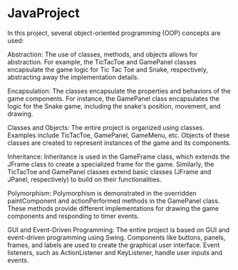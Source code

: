 # JavaProject

In this project, several object-oriented programming (OOP) concepts are used:

Abstraction:
The use of classes, methods, and objects allows for abstraction. For example, the TicTacToe and GamePanel classes encapsulate the game logic for Tic Tac Toe and Snake, respectively, abstracting away the implementation details.

Encapsulation:
The classes encapsulate the properties and behaviors of the game components. For instance, the GamePanel class encapsulates the logic for the Snake game, including the snake's position, movement, and drawing.

Classes and Objects:
The entire project is organized using classes. Examples include TicTacToe, GamePanel, GameMenu, etc. Objects of these classes are created to represent instances of the game and its components.

Inheritance:
Inheritance is used in the GameFrame class, which extends the JFrame class to create a specialized frame for the game. Similarly, the TicTacToe and GamePanel classes extend basic classes (JFrame and JPanel, respectively) to build on their functionalities.

Polymorphism:
Polymorphism is demonstrated in the overridden paintComponent and actionPerformed methods in the GamePanel class. These methods provide different implementations for drawing the game components and responding to timer events.

GUI and Event-Driven Programming:
The entire project is based on GUI and event-driven programming using Swing. Components like buttons, panels, frames, and labels are used to create the graphical user interface. Event listeners, such as ActionListener and KeyListener, handle user inputs and events.
